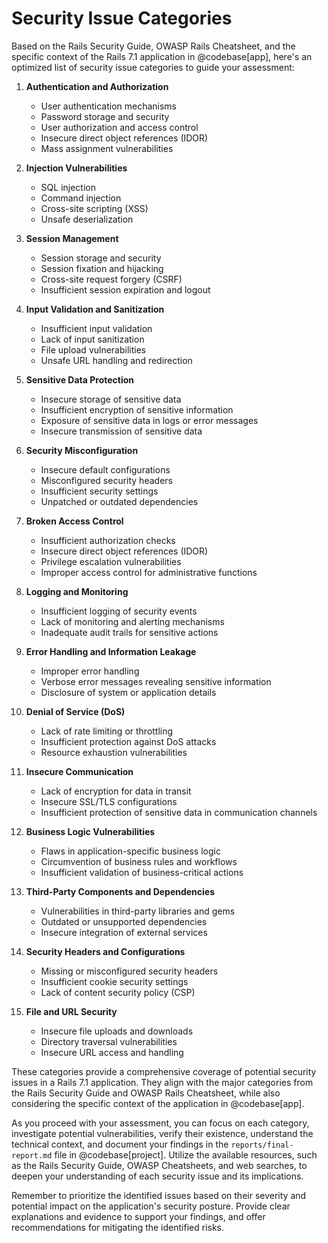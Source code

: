 # Security Issue Categories

Based on the Rails Security Guide, OWASP Rails Cheatsheet, and the specific context of the Rails 7.1 application in @codebase[app], here's an optimized list of security issue categories to guide your assessment:

1. **Authentication and Authorization**
   - User authentication mechanisms
   - Password storage and security
   - User authorization and access control
   - Insecure direct object references (IDOR)
   - Mass assignment vulnerabilities

2. **Injection Vulnerabilities**
   - SQL injection
   - Command injection
   - Cross-site scripting (XSS)
   - Unsafe deserialization

3. **Session Management**
   - Session storage and security
   - Session fixation and hijacking
   - Cross-site request forgery (CSRF)
   - Insufficient session expiration and logout

4. **Input Validation and Sanitization**
   - Insufficient input validation
   - Lack of input sanitization
   - File upload vulnerabilities
   - Unsafe URL handling and redirection

5. **Sensitive Data Protection**
   - Insecure storage of sensitive data
   - Insufficient encryption of sensitive information
   - Exposure of sensitive data in logs or error messages
   - Insecure transmission of sensitive data

6. **Security Misconfiguration**
   - Insecure default configurations
   - Misconfigured security headers
   - Insufficient security settings
   - Unpatched or outdated dependencies

7. **Broken Access Control**
   - Insufficient authorization checks
   - Insecure direct object references (IDOR)
   - Privilege escalation vulnerabilities
   - Improper access control for administrative functions

8. **Logging and Monitoring**
   - Insufficient logging of security events
   - Lack of monitoring and alerting mechanisms
   - Inadequate audit trails for sensitive actions

9. **Error Handling and Information Leakage**
   - Improper error handling
   - Verbose error messages revealing sensitive information
   - Disclosure of system or application details

10. **Denial of Service (DoS)**
    - Lack of rate limiting or throttling
    - Insufficient protection against DoS attacks
    - Resource exhaustion vulnerabilities

11. **Insecure Communication**
    - Lack of encryption for data in transit
    - Insecure SSL/TLS configurations
    - Insufficient protection of sensitive data in communication channels

12. **Business Logic Vulnerabilities**
    - Flaws in application-specific business logic
    - Circumvention of business rules and workflows
    - Insufficient validation of business-critical actions

13. **Third-Party Components and Dependencies**
    - Vulnerabilities in third-party libraries and gems
    - Outdated or unsupported dependencies
    - Insecure integration of external services

14. **Security Headers and Configurations**
    - Missing or misconfigured security headers
    - Insufficient cookie security settings
    - Lack of content security policy (CSP)

15. **File and URL Security**
    - Insecure file uploads and downloads
    - Directory traversal vulnerabilities
    - Insecure URL access and handling

These categories provide a comprehensive coverage of potential security issues in a Rails 7.1 application. They align with the major categories from the Rails Security Guide and OWASP Rails Cheatsheet, while also considering the specific context of the application in @codebase[app].

As you proceed with your assessment, you can focus on each category, investigate potential vulnerabilities, verify their existence, understand the technical context, and document your findings in the `reports/final-report.md` file in @codebase[project]. Utilize the available resources, such as the Rails Security Guide, OWASP Cheatsheets, and web searches, to deepen your understanding of each security issue and its implications.

Remember to prioritize the identified issues based on their severity and potential impact on the application's security posture. Provide clear explanations and evidence to support your findings, and offer recommendations for mitigating the identified risks.

